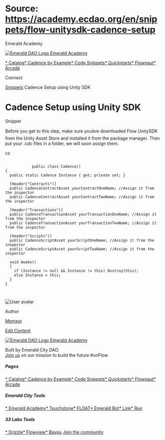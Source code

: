 # Source: https://academy.ecdao.org/en/snippets/flow-unitysdk-cadence-setup


















Emerald Academy


[![Emerald DAO Logo](/ea-logo.png)
Emerald Academy](/en/)

[* Catalog](/en/catalog)[* Cadence by Example](/en/cadence-by-example)[* Code Snippets](/en/snippets)[* Quickstarts](/en/quickstarts)[* Flownaut](https://flownaut.ecdao.org)[* Arcade](https://arcade.ecdao.org)

Connect



[Snippets](/en/snippets)
Cadence Setup using Unity SDK

# Cadence Setup using Unity SDK


Snippet



Before you get to this step, make sure youâve downloaded Flow UnitySDK from the Unity Asset Store and installed it from the package manager.
Then put your .cdc files in a folder, we will soon assign them.

cs
```
		
			public class Cadence()
{
  public static Cadence Instance { get; private set; }

  [Header("Contracts")]
  public CadenceContractAsset yourContractOneName; //Assign it from the inspector
  public CadenceContractAsset yourContractTwoName; //Assign it from the inspector

  [Header("Transactions")]
  public CadenceTransactionAsset yourTransactionOneName; //Assign it from the inspector
  public CadenceTransactionAsset yourTransactionTwoName; //Assign it from the inspector

  [Header("Scripts")]
  public CadenceScriptAsset yourScriptOneName; //Assign it from the inspector
  public CadenceScriptAsset yourScriptTwoName; //Assign it from the inspector

  void Awake()
  {
    if (Instance != null && Instance != this) Destroy(this);
    else Instance = this;
  }
}
		 
	
```


![User avatar](https://i.imgur.com/Nfww3sn.png)

Author

[Memxor](https://twitter.com/memxor_)




[Edit Content](https://github.com/emerald-dao/emerald-academy-v2/tree/main/src/lib/content/snippets/flow-unitysdk-cadence-setup/readme.md)


[![Emerald DAO Logo](/ea-logo.png)
Emerald Academy](/en/)

Built by Emerald City DAO.  
[Join us](https://discord.gg/emerald-city-906264258189332541) on our mission to build the future #onFlow


##### Pages

[* Catalog](/en/catalog)[* Cadence by Example](/en/cadence-by-example)[* Code Snippets](/en/snippets)[* Quickstarts](/en/quickstarts)[* Flownaut](https://flownaut.ecdao.org)[* Arcade](https://arcade.ecdao.org)
##### Emerald City Tools

[* Emerald Academy](https://academy.ecdao.org/)[* Touchstone](https://touchstone.city/)[* FLOAT](https://floats.city/)[* Emerald Bot](https://bot.ecdao.org/)[* Link](https://link.ecdao.org/)[* Run](https://run.ecdao.org/)
##### 33 Labs Tools

[* Drizzle](https://drizzle33.app/)[* Flowview](https://flowview.app/)[* Bayou](https://bayou33.app/)
[Join the community](https://discord.gg/emerald-city-906264258189332541)



